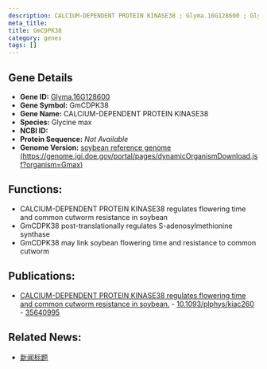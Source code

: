 ```yaml
---
description: CALCIUM-DEPENDENT PROTEIN KINASE38 ; Glyma.16G128600 ; Glycine max
meta_title:
title: GmCDPK38
category: genes
tags: []
---
```


## Gene Details
- **Gene ID:**	[Glyma.16G128600](https://www.maizegdb.org/gene_center/gene/Glyma.16G128600)
- **Gene Symbol:** GmCDPK38
- **Gene Name:** CALCIUM-DEPENDENT PROTEIN KINASE38
- **Species:** Glycine max
- **NCBI ID:** [  ]()
- **Protein Sequence:** *Not Available*
- **Genome Version:** [soybean reference genome (https://genome.jgi.doe.gov/portal/pages/dynamicOrganismDownload.jsf?organism=Gmax)]()

## Functions:
   - CALCIUM-DEPENDENT PROTEIN KINASE38 regulates flowering time and common cutworm resistance in soybean 
   - GmCDPK38 post-translationally regulates S-adenosylmethionine synthase
   - GmCDPK38 may link soybean flowering time and resistance to common cutworm

## Publications:
   - [CALCIUM-DEPENDENT PROTEIN KINASE38 regulates flowering time and common cutworm resistance in soybean.]( https://academic.oup.com/plphys/article/190/1/480/6596089?login=true ) - [10.1093/plphys/kiac260]( https://academic.oup.com/plphys/article/190/1/480/6596089?login=true ) - [35640995](https://pubmed.ncbi.nlm.nih.gov/35640995/)

## Related News:
   - [新闻标题](https://mp.weixin.qq.com/s?__biz=Mzg3MDEwNDEyMg==&mid=2247530403&idx=6&sn=1a1f9617e10c98f681690ffa76abefa5&chksm=ce90daf6f9e753e096f3c958f6027952606719e45ac53df0c20bb627474672bf3bfc144193a0&scene=27#wechat_redirect)
